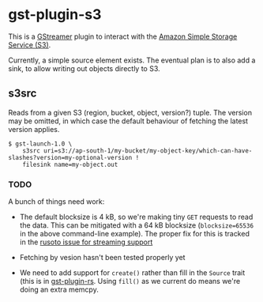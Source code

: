 # gst-plugin-s3

This is a [GStreamer](https://gstreamer.freedesktop.org/) plugin to interact
with the [Amazon Simple Storage Service (S3)](https://aws.amazon.com/s3/).

Currently, a simple source element exists. The eventual plan is to also add a
sink, to allow writing out objects directly to S3.

## s3src

Reads from a given S3 (region, bucket, object, version?) tuple. The version may
be omitted, in which case the default behaviour of fetching the latest version
applies.

```
$ gst-launch-1.0 \
    s3src uri=s3://ap-south-1/my-bucket/my-object-key/which-can-have-slashes?version=my-optional-version !
    filesink name=my-object.out
```

### TODO

A bunch of things need work:

 * The default blocksize is 4 kB, so we're making tiny `GET` requests to read
   the data. This can be mitigated with a 64 kB blocksize (`blocksize=65536` in
   the above command-line example). The proper fix for this is tracked in the
   [rusoto issue for streaming support](https://github.com/rusoto/rusoto/issues/481)

 * Fetching by vesion hasn't been tested properly yet

 * We need to add support for `create()` rather than fill in the `Source` trait
   (this is in [gst-plugin-rs](https://github.com/sdroege/gst-plugin-rs). Using
   `fill()` as we current do means we're doing an extra memcpy.
